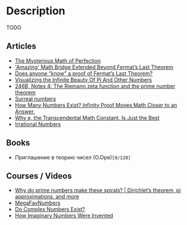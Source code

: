 # Description

TODO


## Articles

- [The Mysterious Math of Perfection](https://www.quantamagazine.org/the-mysterious-math-of-perfect-numbers-20210315/)
- ['Amazing' Math Bridge Extended Beyond Fermat’s Last Theorem](https://www.quantamagazine.org/amazing-math-bridge-extended-beyond-fermats-last-theorem-20200406/)
- [Does anyone “know” a proof of Fermat’s Last Theorem?](https://xenaproject.wordpress.com/2019/09/27/does-anyone-know-a-proof-of-fermats-last-theorem/)
- [Visualizing the Infinite Beauty Of Pi And Other Numbers](https://www.vice.com/en/article/qkwdbp/visualising-the-infinite-data-of-pie)
- [246B, Notes 4: The Riemann zeta function and the prime number theorem](https://terrytao.wordpress.com/2021/02/12/246b-notes-4-the-riemann-zeta-function-and-the-prime-number-theorem/)
- [Surreal numbers](https://ianopolous.peergos.me/maths/surreal)
- [How Many Numbers Exist? Infinity Proof Moves Math Closer to an Answer.](https://www.quantamagazine.org/how-many-numbers-exist-infinity-proof-moves-math-closer-to-an-answer-20210715/)
- [Why e, the Transcendental Math Constant, Is Just the Best](https://www.quantamagazine.org/why-eulers-number-is-just-the-best-20211124/)
- [Irrational Numbers](https://blog.demofox.org/2020/07/26/irrational-numbers/)


## Books

- Приглашение в теорию чисел  (О.Оре)`[0/128]`


## Courses / Videos

- [Why do prime numbers make these spirals? | Dirichlet’s theorem, pi approximations, and more](https://youtu.be/EK32jo7i5LQ)
- [MegaFavNumbers](https://youtube.com/playlist?list=PLar4u0v66vIodqt3KSZPsYyuULD5meoAo)
- [Do Complex Numbers Exist?](https://youtu.be/ALc8CBYOfkw)
- [How Imaginary Numbers Were Invented](https://youtu.be/cUzklzVXJwo)
